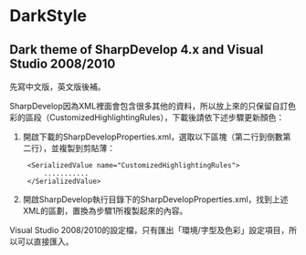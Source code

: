 DarkStyle
=========

Dark theme of SharpDevelop 4.x and Visual Studio 2008/2010
--------
先寫中文版，英文版後補。

SharpDevelop因為XML裡面會包含很多其他的資料，所以放上來的只保留自訂色彩的區段（CustomizedHighlightingRules），下載後請依下述步驟更新顏色：

1. 開啟下載的SharpDevelopProperties.xml，選取以下區塊（第二行到倒數第二行），並複製到剪貼薄： 
 
        <SerializedValue name="CustomizedHighlightingRules">
            ...........
        </SerializedValue>
2. 開啟SharpDevelop執行目錄下的SharpDevelopProperties.xml，找到上述XML的區劃，置換為步驟1所複製起來的內容。

Visual Studio 2008/2010的設定檔，只有匯出「環境/字型及色彩」設定項目，所以可以直接匯入。